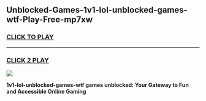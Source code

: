 
## Unblocked-Games-1v1-lol-unblocked-games-wtf-Play-Free-mp7xw
<h3>
<a href="https://premium76.site?title=1v1-lol-unblocked-games-wtf&ref=09A">CLICK TO PLAY</a></h3>
<hr>

<h3>
<a href="https://premium76.site?title=1v1-lol-unblocked-games-wtf&ref=09A">CLICK 2 PLAY</a>
  
</h3>

<a href="https://premium76.site?title=1v1-lol-unblocked-games-wtf&ref=09A"><img src="https://clearcache.store/games.png"></a>


**1v1-lol-unblocked-games-wtf games unblocked: Your Gateway to Fun and Accessible Online Gaming**
